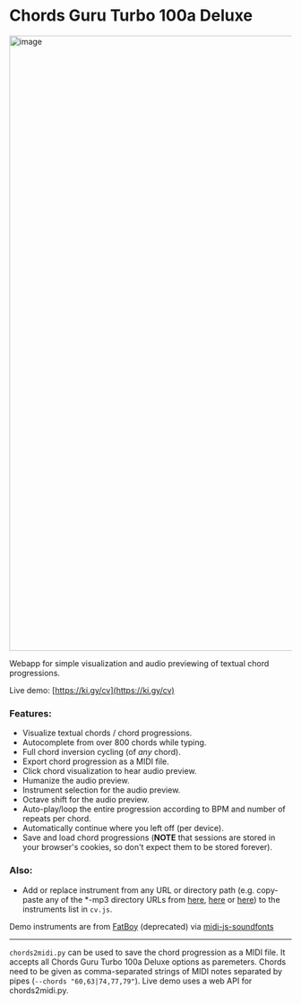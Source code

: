 # Chords Guru Turbo 100a Deluxe 

<img width="1099" alt="image" src="https://user-images.githubusercontent.com/50331907/216043200-f4c648d2-492c-4910-bedd-8980a23519b6.png">

Webapp for simple visualization and audio previewing of textual chord progressions.

Live demo: [https://ki.gy/cv](https://ki.gy/cv)

### Features:
- Visualize textual chords / chord progressions.
- Autocomplete from over 800 chords while typing.
- Full chord inversion cycling (of _any_ chord).
- Export chord progression as a MIDI file.
- Click chord visualization to hear audio preview.
- Humanize the audio preview.
- Instrument selection for the audio preview.
- Octave shift for the audio preview.
- Auto-play/loop the entire progression according to BPM and number of repeats per chord.
- Automatically continue where you left off (per device).
- Save and load chord progressions (**NOTE** that sessions are stored in your browser's cookies, so don't expect them to be stored forever).

### Also:
- Add or replace instrument from any URL or directory path (e.g. copy-paste any of the *-mp3 directory URLs from [here](https://github.com/gleitz/midi-js-soundfonts/tree/gh-pages/FatBoy), [here](https://github.com/gleitz/midi-js-soundfonts/tree/gh-pages/FluidR3_GM) or [here](https://github.com/gleitz/midi-js-soundfonts/tree/gh-pages/MusyngKite)) to the instruments list in `cv.js`.

Demo instruments are from [FatBoy](https://web.archive.org/web/20220124174052/https://fatboy.site/) (deprecated) via [midi-js-soundfonts](https://github.com/gleitz/midi-js-soundfonts/)

---

`chords2midi.py` can be used to save the chord progression as a MIDI file. It accepts all Chords Guru Turbo 100a Deluxe options as paremeters. Chords need to be given as comma-separated strings of MIDI notes separated by pipes (`--chords "60,63|74,77,79"`). Live demo uses a web API for chords2midi.py.




